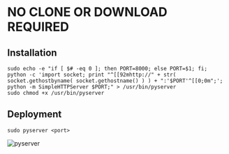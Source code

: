 # NO CLONE OR DOWNLOAD REQUIRED

## Installation

```
sudo echo -e "if [ $# -eq 0 ]; then PORT=8000; else PORT=$1; fi; python -c 'import socket; print "^[[92mhttp://" + str( socket.gethostbyname( socket.gethostname() ) ) + ":'$PORT'^[[0;0m";'; python -m SimpleHTTPServer $PORT;" > /usr/bin/pyserver
sudo chmod +x /usr/bin/pyserver
```

## Deployment

```
sudo pyserver <port>
```

![pyserver](https://user-images.githubusercontent.com/29265684/37338234-91e4eacc-2702-11e8-96f2-0898252dba92.png)
